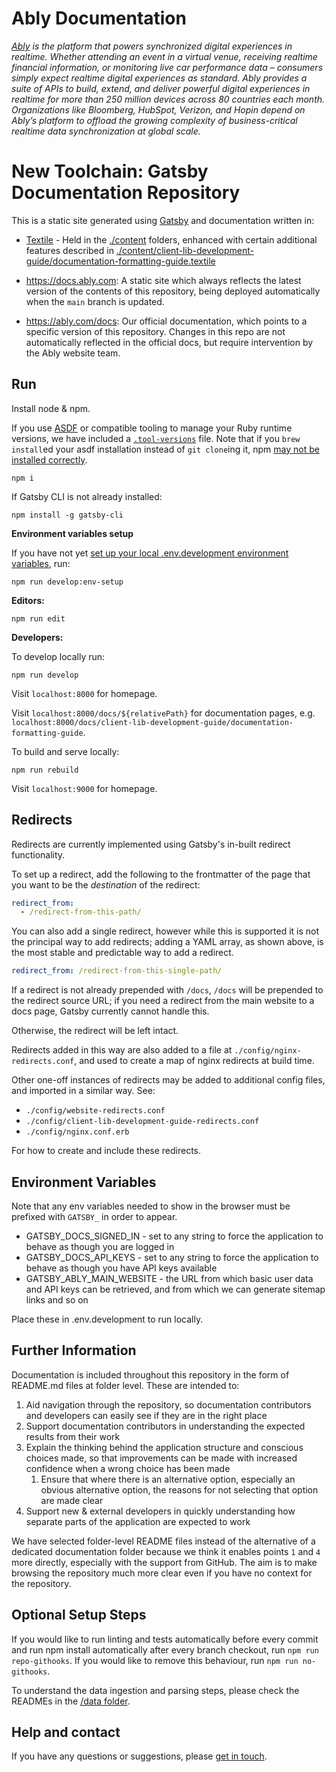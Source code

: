 # Ably Documentation

_[Ably](https://ably.com) is the platform that powers synchronized digital experiences in realtime. Whether attending an event in a virtual venue, receiving realtime financial information, or monitoring live car performance data – consumers simply expect realtime digital experiences as standard. Ably provides a suite of APIs to build, extend, and deliver powerful digital experiences in realtime for more than 250 million devices across 80 countries each month. Organizations like Bloomberg, HubSpot, Verizon, and Hopin depend on Ably’s platform to offload the growing complexity of business-critical realtime data synchronization at global scale._

# New Toolchain: Gatsby Documentation Repository

This is a static site generated using [Gatsby](https://www.gatsbyjs.com/) and documentation written in:

- [Textile](https://github.com/textile/textile-spec) - Held in the [./content](./content) folders, enhanced with certain additional features described in [./content/client-lib-development-guide/documentation-formatting-guide.textile](./content/client-lib-development-guide/documentation-formatting-guide.textile)

- <https://docs.ably.com>: A static site which always reflects the latest version of the contents of this repository, being deployed automatically when the `main` branch is updated.
- <https://ably.com/docs>: Our official documentation, which points to a specific version of this repository. Changes in this repo are not automatically reflected in the official docs, but require intervention by the Ably website team.

## Run

Install node & npm.

If you use [ASDF](https://github.com/asdf-vm/asdf) or compatible tooling to manage your Ruby runtime versions, we have included a [`.tool-versions`](.tool-versions) file. Note that if you `brew install`ed your asdf installation instead of `git clone`ing it, npm [may not be installed correctly](https://youtrack.jetbrains.com/issue/WEB-51052).

`npm i`

If Gatsby CLI is not already installed:

`npm install -g gatsby-cli`

**Environment variables setup**

If you have not yet [set up your local .env.development environment variables](#environment-variables), run:

`npm run develop:env-setup`

**Editors:**

`npm run edit`

**Developers:**

To develop locally run:

`npm run develop`

Visit `localhost:8000` for homepage.

Visit `localhost:8000/docs/${relativePath}` for documentation pages, e.g. `localhost:8000/docs/client-lib-development-guide/documentation-formatting-guide`.

To build and serve locally:

`npm run rebuild`

Visit `localhost:9000` for homepage.

## Redirects

Redirects are currently implemented using Gatsby's in-built redirect functionality.

To set up a redirect, add the following to the frontmatter of the page that you want to be the _destination_ of the redirect:

```yaml
redirect_from:
  - /redirect-from-this-path/
```

You can also add a single redirect, however while this is supported it is not the principal way to add redirects; adding a YAML array, as shown above, is the most stable and predictable way to add a redirect.

```yaml
redirect_from: /redirect-from-this-single-path/
```

If a redirect is not already prepended with `/docs`, `/docs` will be prepended to the redirect source URL; if you need a redirect from the main website to a docs page, Gatsby currently cannot handle this.

Otherwise, the redirect will be left intact.

Redirects added in this way are also added to a file at `./config/nginx-redirects.conf`, and used to create a map of nginx redirects at build time.

Other one-off instances of redirects may be added to additional config files, and imported in a similar way. See:

* `./config/website-redirects.conf`
* `./config/client-lib-development-guide-redirects.conf`
* `./config/nginx.conf.erb`

For how to create and include these redirects.

## Environment Variables

Note that any env variables needed to show in the browser must be prefixed with `GATSBY_` in order to appear.

* GATSBY_DOCS_SIGNED_IN - set to any string to force the application to behave as though you are logged in
* GATSBY_DOCS_API_KEYS - set to any string to force the application to behave as though you have API keys available
* GATSBY_ABLY_MAIN_WEBSITE - the URL from which basic user data and API keys can be retrieved, and from which we can generate sitemap links and so on

Place these in .env.development to run locally.

## Further Information

Documentation is included throughout this repository in the form of README.md files at folder level. These are intended to:

1. Aid navigation through the repository, so documentation contributors and developers can easily see if they are in the right place
2. Support documentation contributors in understanding the expected results from their work
3. Explain the thinking behind the application structure and conscious choices made, so that improvements can be made with increased confidence when a wrong choice has been made
   1. Ensure that where there is an alternative option, especially an obvious alternative option, the reasons for not selecting that option are made clear
4. Support new & external developers in quickly understanding how separate parts of the application are expected to work

We have selected folder-level README files instead of the alternative of a dedicated documentation folder because we think it enables points `1` and `4` more directly, especially with the support from GitHub. The aim is to make browsing the repository much more clear even if you have no context for the repository.

## Optional Setup Steps

If you would like to run linting and tests automatically before every commit and run npm install automatically after every branch checkout, run `npm run repo-githooks`. If you would like to remove this behaviour, run `npm run no-githooks`.

To understand the data ingestion and parsing steps, please check the READMEs in the [/data folder](./data/README.md).

## Help and contact

If you have any questions or suggestions, please [get in touch](https://ably.com/contact).
